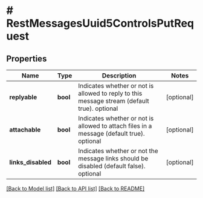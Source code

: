 # # RestMessagesUuid5ControlsPutRequest

## Properties

Name | Type | Description | Notes
------------ | ------------- | ------------- | -------------
**replyable** | **bool** | Indicates whether or not is allowed to reply to this message stream (default true). optional | [optional]
**attachable** | **bool** | Indicates whether or not is allowed to attach files in a message (default true). optional | [optional]
**links_disabled** | **bool** | Indicates whether or not the message links should be disabled (default false). optional | [optional]

[[Back to Model list]](../../README.md#models) [[Back to API list]](../../README.md#endpoints) [[Back to README]](../../README.md)
